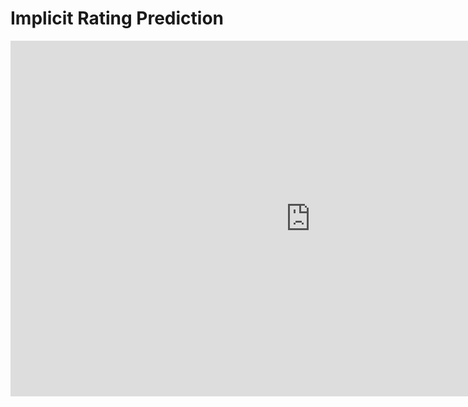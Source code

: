 # Implicit Rating Prediction
<iframe src="https://docs.google.com/presentation/d/e/2PACX-1vQbVbeOZT_s7ZRb8dVo68_DPJ4HK2z-eq12xYui4hUQWcCDy-Yt0o3JgTWs3k_V5g/embed?start=false&loop=false&delayms=3000" frameborder="0" width="960" height="569" allowfullscreen="true" mozallowfullscreen="true" webkitallowfullscreen="true"></iframe>